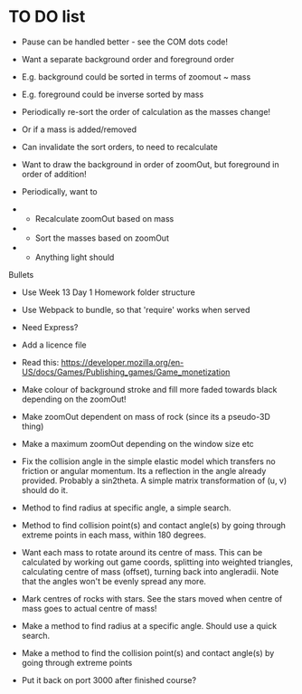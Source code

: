 # TO DO list

- Pause can be handled better - see the COM dots code!

- Want a separate background order and foreground order
- E.g. background could be sorted in terms of zoomout ~ mass
- E.g. foreground could be inverse sorted by mass
- Periodically re-sort the order of calculation as the masses change!
- Or if a mass is added/removed
- Can invalidate the sort orders, to need to recalculate
- Want to draw the background in order of zoomOut,
  but foreground in order of addition!

- Periodically, want to
- - Recalculate zoomOut based on mass
- - Sort the masses based on zoomOut
- - Anything light should

Bullets

- Use Week 13 Day 1 Homework folder structure
- Use Webpack to bundle, so that 'require' works when served
- Need Express?
- Add a licence file
- Read this: https://developer.mozilla.org/en-US/docs/Games/Publishing_games/Game_monetization

- Make colour of background stroke and fill more faded towards black depending on the zoomOut!
- Make zoomOut dependent on mass of rock (since its a pseudo-3D thing)
- Make a maximum zoomOut depending on the window size etc

- Fix the collision angle in the simple elastic model which transfers no friction or angular momentum. Its a reflection in the angle already provided. Probably a sin2theta. A simple matrix transformation of (u, v) should do it.

- Method to find radius at specific angle, a simple search.
- Method to find collision point(s) and contact angle(s) by going through extreme points in each mass, within 180 degrees.

- Want each mass to rotate around its centre of mass. This can be calculated by working out game coords, splitting into weighted triangles, calculating centre of mass (offset), turning back into angleradii. Note that the angles won't be evenly spread any more.
- Mark centres of rocks with stars. See the stars moved when centre of mass goes to actual centre of mass!

- Make a method to find radius at a specific angle. Should use a quick search.
- Make a method to find the collision point(s) and contact angle(s) by going through extreme points

- Put it back on port 3000 after finished course?
